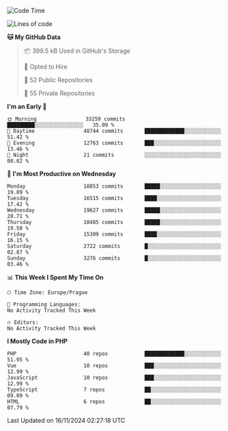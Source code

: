 <!--START_SECTION:waka-->
![Code Time](http://img.shields.io/badge/Code%20Time-1%2C583%20hrs%2058%20mins-blue)

![Lines of code](https://img.shields.io/badge/From%20Hello%20World%20I%27ve%20Written-29.7%20million%20lines%20of%20code-blue)

**🐱 My GitHub Data** 

> 📦 399.5 kB Used in GitHub's Storage 
 > 
> 💼 Opted to Hire
 > 
> 📜 52 Public Repositories 
 > 
> 🔑 55 Private Repositories 
 > 
**I'm an Early 🐤** 

```text
🌞 Morning                33259 commits       █████████░░░░░░░░░░░░░░░░   35.09 % 
🌆 Daytime                48744 commits       █████████████░░░░░░░░░░░░   51.42 % 
🌃 Evening                12763 commits       ███░░░░░░░░░░░░░░░░░░░░░░   13.46 % 
🌙 Night                  21 commits          ░░░░░░░░░░░░░░░░░░░░░░░░░   00.02 % 
```
📅 **I'm Most Productive on Wednesday** 

```text
Monday                   18853 commits       █████░░░░░░░░░░░░░░░░░░░░   19.89 % 
Tuesday                  16515 commits       ████░░░░░░░░░░░░░░░░░░░░░   17.42 % 
Wednesday                19627 commits       █████░░░░░░░░░░░░░░░░░░░░   20.71 % 
Thursday                 18485 commits       █████░░░░░░░░░░░░░░░░░░░░   19.50 % 
Friday                   15309 commits       ████░░░░░░░░░░░░░░░░░░░░░   16.15 % 
Saturday                 2722 commits        █░░░░░░░░░░░░░░░░░░░░░░░░   02.87 % 
Sunday                   3276 commits        █░░░░░░░░░░░░░░░░░░░░░░░░   03.46 % 
```


📊 **This Week I Spent My Time On** 

```text
🕑︎ Time Zone: Europe/Prague

💬 Programming Languages: 
No Activity Tracked This Week

🔥 Editors: 
No Activity Tracked This Week
```

**I Mostly Code in PHP** 

```text
PHP                      40 repos            █████████████░░░░░░░░░░░░   51.95 % 
Vue                      10 repos            ███░░░░░░░░░░░░░░░░░░░░░░   12.99 % 
JavaScript               10 repos            ███░░░░░░░░░░░░░░░░░░░░░░   12.99 % 
TypeScript               7 repos             ██░░░░░░░░░░░░░░░░░░░░░░░   09.09 % 
HTML                     6 repos             ██░░░░░░░░░░░░░░░░░░░░░░░   07.79 % 
```




 Last Updated on 16/11/2024 02:27:18 UTC
<!--END_SECTION:waka-->
<!--
**AlexKratky/AlexKratky** is a ✨ _special_ ✨ repository because its `README.md` (this file) appears on your GitHub profile.

Here are some ideas to get you started:

- 🔭 I’m currently working on ...
- 🌱 I’m currently learning ...
- 👯 I’m looking to collaborate on ...
- 🤔 I’m looking for help with ...
- 💬 Ask me about ...
- 📫 How to reach me: ...
- 😄 Pronouns: ...
- ⚡ Fun fact: ...
-->
